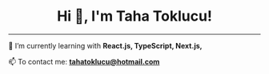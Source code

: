 <h1 align="center">Hi 👋, I'm Taha Toklucu!</h1>

<hr />

🌱 I’m currently learning with **React.js, TypeScript, Next.js,**

📫 To contact me: **tahatoklucu@hotmail.com**
